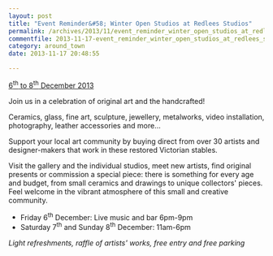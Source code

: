 ```yaml
---
layout: post
title: "Event Reminder&#58; Winter Open Studios at Redlees Studios"
permalink: /archives/2013/11/event_reminder_winter_open_studios_at_redlees_stud.html
commentfile: 2013-11-17-event_reminder_winter_open_studios_at_redlees_stud
category: around_town
date: 2013-11-17 20:48:55

---
```


[6<sup>th</sup> to 8<sup>th</sup> December 2013](https://stmargarets.london/event/exhibition/200705144199)

Join us in a celebration of original art and the handcrafted!

Ceramics, glass, fine art, sculpture, jewellery, metalworks, video installation, photography, leather accessories and more...

Support your local art community by buying direct from over 30 artists and designer-makers that work in these restored Victorian stables.

Visit the gallery and the individual studios, meet new artists, find original presents or commission a special piece: there is something for every age and budget, from small ceramics and drawings to unique collectors' pieces. Feel welcome in the vibrant atmosphere of this small and creative community.

-   Friday 6<sup>th</sup> December: Live music and bar 6pm-9pm
-   Saturday 7<sup>th</sup> and Sunday 8<sup>th</sup> December: 11am-6pm

*Light refreshments, raffle of artists' works, free entry and free parking*

